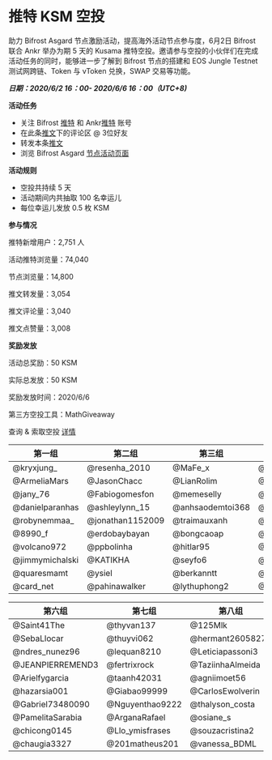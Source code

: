 # 推特 KSM 空投 
助力 Bifrost Asgard 节点激励活动，提高海外活动节点参与度，6月2日 Bifrost 联合 Ankr 举办为期 5 天的 Kusama 推特空投。邀请参与空投的小伙伴们在完成活动任务的同时，能够进一步了解到 Bifrost 节点的搭建和 EOS Jungle Testnet 测试网跨链、Token 与 vToken 兑换，SWAP 交易等功能。

***日期：2020/6/2 16：00- 2020/6/6 16：00（UTC+8)*** 

**活动任务**
- 关注 Bifrost [推特](https://twitter.com/bifrost_network) 和 Ankr[推特](https://twitter.com/ankr) 账号
- 在此条[推文](https://twitter.com/bifrost_network/status/1267727916982390784)下的评论区 @ 3位好友
- 转发本条[推文](https://twitter.com/bifrost_network/status/1267727916982390784)
- 浏览 Bifrost Asgard [节点活动页面](https://reward.bifrost.finance/)

**活动规则**
- 空投共持续 5 天
- 活动期间内共抽取 100 名幸运儿
- 每位幸运儿发放 0.5 枚 KSM

**参与情况**

推特新增用户：2,751 人

活动推特浏览量：74,040 

节点浏览量：14,800

推文转发量：3,054

推文评论量：3,040

推文点赞量：3,008


**奖励发放**

活动总奖励：50 KSM

实际总发放：50 KSM

奖励发放时间：2020/6/6

第三方空投工具：MathGiveaway

查询 & 索取空投 [详情](https://giveaway.mathwallet.org/#/H334ZFZF2YMR9NKT)

|  第一组   | 第二组  | 第三组  | 第四组  | 第五组  |
|  ----  | ----  | ----  | ----  | ----  |
| @kryxjung_  | @resenha_2010 | @MaFe_x | @vuongbienthai1 | @Gabrieilincolnm |
| @ArmeliaMars  | @JasonChacc | @LianRolim | @G93Lopez | @CamilaDrun |
| @jany_76  | @Fabiogomesfon | @memeselly | @nakarlinana | @BILIEBER17 |
| @danielparanhas  | @ashleylynn_15 | @anhsaodemtoi368 | @duongtentung | @SeluLuqu |
| @robynemmaa_  | @jonathan1152009 | @traimauxanh | @dieuanhquantam | @guevara_ruso |
| @8990_f  | @erdobaybayan | @bongcaoap | @huguin84 | @LucreciaPombo |
| @volcano972  | @ppbolinha | @hitlar95 | @AmandaLininhd | @Edivan144 |
| @jimmymichalski  | @KATIKHA | @seyfo6 | @juninboti | @AnabelJay |
| @quaresmamt   | @ysiel | @berkanntt | @julieht30 | @anita11933 |
| @card_net   | @pahinawalker | @lythuphong2 | @HenriqueJefin | @barbaraleal1987 |


|  第六组   | 第七组  | 第八组  | 第九组  | 第十组  |
|  ----  | ----  | ----  | ----  | ----  |
| @Saint41The  | @thyvan137 | @125Mlk | @kevinvillacisa  | @SalvaBeate |
| @SebaLlocar  | @thuyvi062 | @hermant26058277 | @HendrikLumen | @AyuSantanu |
| @ndres_nunez96  | @lequan8210 | @Leticiapassoni3 | @SurferLone | @Nguyenvan49 |
| @JEANPIERREMEND3  | @fertrixrock | @TaziinhaAlmeida | @makaa_rios | @huythanh589 |
| @Arielfygarcia  | @taanh42031 | @agniimoet56 | @SKalomder | @FreyaOraiz__ |
| @hazarsia001  | @Giabao99999 | @CarlosEwolverin | @lukAlvez | @DBhorja |
| @Gabriel73480090  | @Nguyenthao9222 | @thalyson_costa | @mey_nami | @holy_name1320 |
| @PamelitaSarabia  | @ArganaRafael | @osiane_s | @ElGarisiitho | @Gittaprl |
| @chicong0145  | @Llo_ymisfrases | @souzacristina2 | @Bitcoin_Labs | @pruzmani |
| @chaugia3327  | @201matheus201 | @vanessa_BDML | @hongphat80 | @Niniq18 |